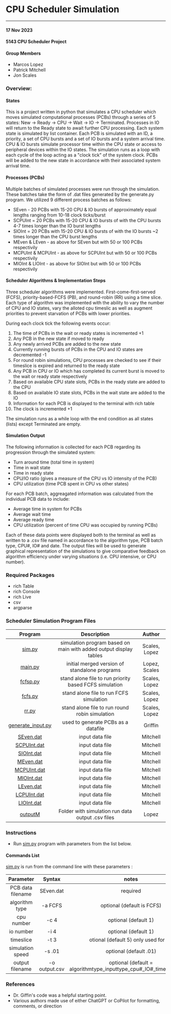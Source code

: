 # CPU Scheduler Simulation
---

#### 17 Nov 2023
#### 5143 CPU Scheduler Project 

#### Group Members
 
- Marcos Lopez
- Patrick Mitchell
- Jon Scales

### Overview:
#### States
This is a project written in python that simulates a CPU scheduler which moves simulated computational processes (PCBs) through a series of 5 states: New -> Ready -> CPU -> Wait -> IO -> Terminated.  Processes in IO will return to the Ready state to await further CPU processing. Each system state is simulated by list container.  Each PCB is simulated with an ID, a priority, a set of CPU bursts and a set of IO bursts and a system arrival time.  CPU & IO bursts simulate processor time within the CPU state or access to peripheral devices within the IO states. The simulation runs as a loop with each cycle of the loop acting as a "clock tick" of the system clock. PCBs will be added to the new state in accordance with their associated system arrival time.  

#### Processes (PCBs)
Multiple batches of simulated processes were run through the simulation.  These batches take the form of .dat files generated by the generate.py program.  We utilized 9 different process batches as follows: 

 - SEven - 20 PCBs with 15-20 CPU & IO bursts of approximately equal lengths ranging from 10-18 clock ticks/burst
 - SCPUInt = 20 PCBs with 15-20 CPU & IO bursts of with the CPU bursts 4-7 times longer than the IO burst lengths 
 - SIOInt = 20 PCBs with 15-20 CPU & IO bursts of with the IO bursts ~2 times longer than the CPU burst lengths 
 - MEven & LEven - as above for SEven but with 50 or 100 PCBs respectivily
 - MCPUInt & MCPUInt - as above for SCPUInt but with 50 or 100 PCBs respectivily
 - MIOInt & LIOInt - as above for SIOInt but with 50 or 100 PCBs respectivily

#### Scheduler Algorithms & Implementation Steps
Three scheduler algorithms were implemented.  First-come-first-served (FCFS), priority-based-FCFS (PB), and round-robin (RR) using a time slice. Each type of algorithm was implemented with the ability to vary the number of CPU and IO states, vary the alloted cpu timeslic as well as augment priorities to prevent starvation of PCBs with lower priorities. 

During each clock tick the following events occur:
1. The time of PCBs in the wait or ready states is incremented +1
2. Any PCB in the new state if moved to ready
3. Any newly arrived PCBs are added to the new state
4. Currently running bursts of PCBs in the CPU and IO states are decremented -1
5. For round robin simulations, CPU processes are checked to see if their timeslice is expired and returned to the ready state
6. Any PCB in CPU or IO which has completed its current burst is moved to the wait or ready state respectively
7. Based on available CPU state slots, PCBs in the ready state are added to the CPU 
8. Based on available IO state slots, PCBs in the wait state are added to the IO 
9. Information for each PCB is displayed to the terminal with rich table
10. The clock is incremented +1

The simulation runs as a while loop with the end condition as all states (lists) except Terminated are empty. 

#### Simulation Output
The following information is collected for each PCB regarding its progression through the simulated system:

  - Turn around time (total time in system)
  - Time in wait state
  - Time in ready state
  - CPU/IO ratio (gives a measure of the CPU vs IO intensity of the PCB)
  - CPU utilization (time PCB spent in CPU vs other states)

For each PCB batch, aggreagated information was calculated from the individual PCB data to include:

  - Average time in system for PCBs
  - Average wait time
  - Average ready time
  - CPU utilization (percent of time CPU was occupied by running PCBs)

Each of these data points were displayed both to the terminal as well as written to a .csv file named in accordance to the algorithm type, PCB batch type, CPU#, IO# and date.  The output files will be used to generate graphical representation of the simulations to give comparative feedback on algorithm efficiency under varying situations (i.e. CPU intensive, or CPU number).

### Required Packages
- rich Table
- rich Console
- rich Live
- csv
- argparse

### Scheduler Simulation Program Files ###
|                  Program                   |            Description             |        Author         |
| :----------------------------------------: | :--------------------------------: | :-------------------: |
|[sim.py](https://github.com/jonscales/5143-opsys-102/blob/main/Assignments/P03/sim.py) |simulation program based on main with added output display tables|  Scales, Lopez  |
|[main.py]() | initial merged version of standalone programs | Lopez, Scales|
|[fcfsp.py](https://github.com/jonscales/5143-opsys-102/blob/main/Assignments/P03/fcfsp.py)|stand alone file to run priority based FCFS simulation | Scales, Lopez|
|[fcfs.py](https://github.com/jonscales/5143-opsys-102/blob/main/Assignments/P03/fcfs.py)| stand alone file to run FCFS simulation | Scales, Lopez |
| [rr.py](https://github.com/jonscales/5143-opsys-102/blob/main/Assignments/P03/rr.py)    |     stand alone file to run round robin simulation     | Scales, Lopez |
| [generate_input.py](https://github.com/jonscales/5143-opsys-102/blob/main/Assignments/P03/generate_input.py)   | used to generate PCBs as a datafile |    Griffin  |
|[SEven.dat](https://github.com/jonscales/5143-opsys-102/blob/main/Assignments/P03/SEven.dat)|  input data file |  Mitchell|
|[SCPUInt.dat](https://github.com/jonscales/5143-opsys-102/blob/main/Assignments/P03/SCPUInt.dat)| input data file  |  Mitchell|
|[SIOInt.dat](https://github.com/jonscales/5143-opsys-102/blob/main/Assignments/P03/SIOInt.dat)| input data file  |  Mitchell|
|[MEven.dat](https://github.com/jonscales/5143-opsys-102/blob/main/Assignments/P03/MEven.dat)| input data file  |  Mitchell|
|[MCPUInt.dat](https://github.com/jonscales/5143-opsys-102/blob/main/Assignments/P03/MCPUInt.dat)|  input data file |  Mitchell|
|[MIOInt.dat](https://github.com/jonscales/5143-opsys-102/blob/main/Assignments/P03/MIOInt.dat)|input data file   |  Mitchell|
|[LEven.dat](https://github.com/jonscales/5143-opsys-102/blob/main/Assignments/P03/LEven.dat)|  input data file |  Mitchell|
|[LCPUInt.dat](https://github.com/jonscales/5143-opsys-102/blob/main/Assignments/P03/LCPUInt.dat)|  input data file |  Mitchell|
|[LIOInt.dat](https://github.com/jonscales/5143-opsys-102/blob/main/Assignments/P03/LIOInt.dat)| input data file  |  Mitchell|
|[outputM](https://github.com/jonscales/5143-opsys-102/tree/main/Assignments/P03/outputM)|Folder with simulation run data output .csv files|Lopez |

### Instructions

- Run [sim.py](https://github.com/jonscales/5143-opsys-102/blob/main/Assignments/P03/sim.py) program with parameters from the list below. 
                                     
#### Commands List 
[sim.py](https://github.com/jonscales/5143-opsys-102/blob/main/Assignments/P03/sim.py) is run from the command line with these parameters : 

| Parameter |       Syntax       |       notes       |
| :-----: | :----------------------: | :---------------: |
|   PCB data filename   |   SEven.dat     |  required |
|  algorithm type  |    -a FCFS   |optional (default is FCFS)|
|   cpu number   |    -c 4     |optional (default 1)|
|   io number   |     -i 4     |optional (default 1)|
|  timeslice  |      -t 3      |   otional (default 5) only used for RR                |
|   simulation speed    |    -s .01   |         optional (default .01)          |
|   output filename    |       -o output.csv    |     optional (default = algorithmtype_inputtype_cpu#_IO#_timestamp.csv)              |


### References
- Dr. Giffin's code was a helpful starting point.
- Various authors made use of either ChatGPT or CoPilot for formatting, comments, or direction
